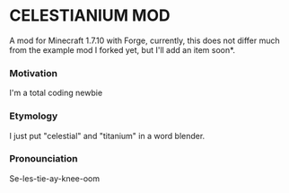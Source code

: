 # CELESTIANIUM MOD 

A mod for Minecraft 1.7.10 with Forge, currently, this does not differ much from the example mod I forked yet, but I'll add an item soon*.

### Motivation

I'm a total coding newbie

### Etymology
I just put "celestial" and "titanium" in a word blender.

### Pronounciation
Se-les-tie-ay-knee-oom
